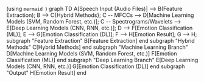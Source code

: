  (using ```mermaid ```)
     graph TD
    A[Speech Input (Audio Files)] --> B(Feature Extraction);
    B --> C{Hybrid Methods};
    C -- MFCCs --> D[Machine Learning Models (SVM, Random Forest, etc.)];
    C -- Spectrograms/Wavelets --> E[Deep Learning Models (CNN, RNN, etc.)];
    D --> F[Emotion Classification (ML)];
    E --> G[Emotion Classification (DL)];
    F --> H[Emotion Result];
    G --> H;
    subgraph "Feature Extraction"
    B[Feature Extraction]
    end
    subgraph "Hybrid Methods"
    C[Hybrid Methods]
    end
    subgraph "Machine Learning Branch"
    D[Machine Learning Models (SVM, Random Forest, etc.)]
    F[Emotion Classification (ML)]
    end
    subgraph "Deep Learning Branch"
    E[Deep Learning Models (CNN, RNN, etc.)]
    G[Emotion Classification (DL)]
    end
    subgraph "Output"
    H[Emotion Result]
    end
